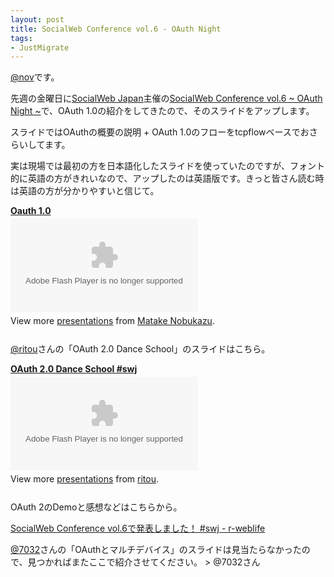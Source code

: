 ```yaml
---
layout: post
title: SocialWeb Conference vol.6 - OAuth Night
tags:
- JustMigrate
---
```

<p><a href="http://twitter.com/nov">@nov</a>です。</p>
<p>先週の金曜日に<a href="http://groups.google.com/group/socialweb-japan">SocialWeb Japan</a>主催の<a href="http://atnd.org/events/6939">SocialWeb Conference vol.6 ~ OAuth Night ~</a>で、OAuth 1.0の紹介をしてきたので、そのスライドをアップします。</p>
<p>スライドではOAuthの概要の説明 + OAuth 1.0のフローをtcpflowベースでおさらいしてます。</p>
<p>実は現場では最初の方を日本語化したスライドを使っていたのですが、フォント的に英語の方がきれいなので、アップしたのは英語版です。きっと皆さん読む時は英語の方が分かりやすいと信じて。</p>
<div style=""><strong style="display: block; margin: 12px 0 4px;"><a href="http://www.slideshare.net/matake/oauth-10" title="Oauth 1.0">Oauth 1.0</a></strong>
<object>
<param name="movie" value="https://static.slidesharecdn.com/swf/ssplayer2.swf?doc=oauth1-0-en-100901060126-phpapp02&amp;stripped_title=oauth-10"><param name="allowFullScreen" value="true"><param name="allowScriptAccess" value="always"><embed src="https://static.slidesharecdn.com/swf/ssplayer2.swf?doc=oauth1-0-en-100901060126-phpapp02&amp;stripped_title=oauth-10" type="application/x-shockwave-flash"></embed></object>
<div style="padding: 5px 0 12px;">View more <a href="http://www.slideshare.net/">presentations</a> from <a href="http://www.slideshare.net/matake">Matake Nobukazu</a>.</div>
</div>
<p><a href="http://twitter.com/ritou">@ritou</a>さんの「OAuth 2.0 Dance School」のスライドはこちら。</p>
<div style=""><strong style="display: block; margin: 12px 0 4px;"><a href="http://www.slideshare.net/ritou/oauth-danceschoolswj6" title="OAuth 2.0 Dance School #swj ">OAuth 2.0 Dance School #swj </a></strong>
<object>
<param name="movie" value="https://static.slidesharecdn.com/swf/ssplayer2.swf?doc=oauth20danceschoolswj6-100829104520-phpapp01&amp;stripped_title=oauth-danceschoolswj6"><param name="allowFullScreen" value="true"><param name="allowScriptAccess" value="always"><embed src="https://static.slidesharecdn.com/swf/ssplayer2.swf?doc=oauth20danceschoolswj6-100829104520-phpapp01&amp;stripped_title=oauth-danceschoolswj6" type="application/x-shockwave-flash"></embed></object>
<div style="padding: 5px 0 12px;">View more <a href="http://www.slideshare.net/">presentations</a> from <a href="http://www.slideshare.net/ritou">ritou</a>.</div>
</div>
<p>OAuth 2のDemoと感想などはこちらから。</p>
<p><a href="http://d.hatena.ne.jp/ritou/20100830">SocialWeb Conference vol.6で発表しました！ #swj - r-weblife</a></p>
<p><a href="http://twitter.com/7032">@7032</a>さんの「OAuthとマルチデバイス」のスライドは見当たらなかったので、見つかればまたここで紹介させてください。 &gt; @7032さん</p>
